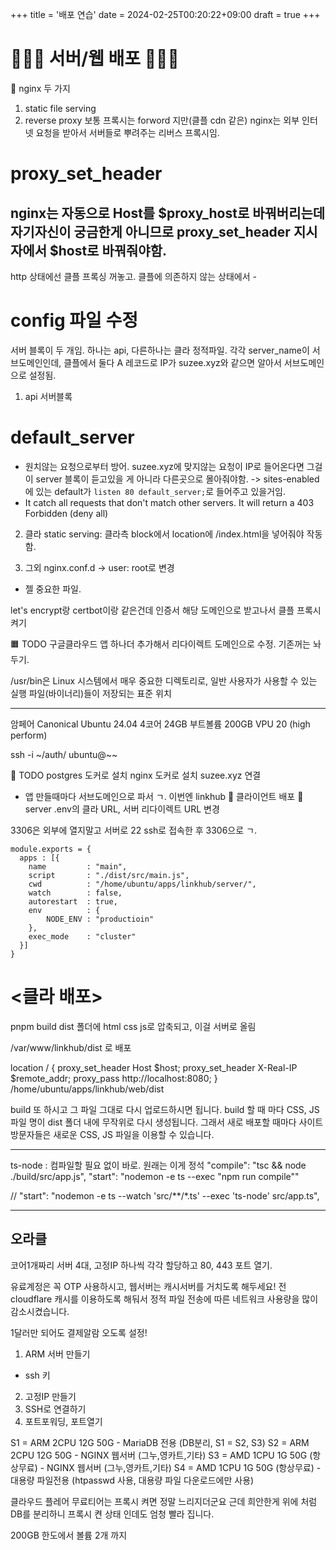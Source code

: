 +++
title = '배포 연습'
date = 2024-02-25T00:20:22+09:00
draft = true
+++


# 🔮🔮🔮 서버/웹 배포 🔮🔮🔮
🔺 nginx 두 가지
1. static file serving
2. reverse proxy
보통 프록시는 forword 지만(클플 cdn 같은)
nginx는 외부 인터넷 요청을 받아서 서버들로 뿌려주는 리버스 프록시임.

# proxy_set_header
nginx는 자동으로 Host를 $proxy_host로 바꿔버리는데
자기자신이 궁금한게 아니므로
proxy_set_header 지시자에서 $host로 바꿔줘야함. 
---

http 상태에선 클플 프록싱 꺼놓고.
클플에 의존하지 않는 상태에서 - 

# config 파일 수정
서버 블록이 두 개임.
하나는 api, 다른하나는 클라 정적파일.
각각 server_name이 서브도메인인데, 클플에서 둘다 A 레코드로 IP가 suzee.xyz와 같으면 알아서 서브도메인으로 설정됨.

1. api 서버블록
# default_server
- 원치않는 요청으로부터 방어.
suzee.xyz에 맞지않는 요청이 IP로 들어온다면 
그걸 이 server 블록이 듣고있을 게 아니라 다른곳으로 몰아줘야함.
-> sites-enabled에 있는 default가 `listen 80 default_server;`로 들어주고 있을거임.
- It catch all requests that don't match other servers. It will return a 403 Forbidden (deny all)

2. 클라 
static serving: 클라측 block에서 location에 /index.html을 넣어줘야 작동함.

3. 그외 
nginx.conf.d -> user: root로 변경
- 젤 중요한 파일. 

let's encrypt랑 certbot이랑 같은건데
인증서 해당 도메인으로 받고나서 클플 프록시 켜기

🟧 TODO
구글클라우드 앱 하나더 추가해서 리다이렉트 도메인으로 수정.
기존꺼는 놔두기.



/usr/bin은 Linux 시스템에서 매우 중요한 디렉토리로, 일반 사용자가 사용할 수 있는 실행 파일(바이너리)들이 저장되는 표준 위치

---

암페어 
Canonical Ubuntu 24.04
4코어 24GB
부트볼륨 200GB VPU 20 (high perform)


ssh -i ~/auth/ ubuntu@~~

🔴 TODO 
postgres 도커로 설치
nginx 도커로 설치
suzee.xyz 연결
- 앱 만들때마다 서브도메인으로 파서 ㄱ. 이번엔 linkhub
🔴 클라이언트 배포
🔴 server .env의 클라 URL, 서버 리다이렉트 URL 변경

3306은 외부에 열지말고
서버로 22 ssh로 접속한 후 3306으로 ㄱ. 

```
module.exports = {
  apps : [{
    name         : "main",
    script       : "./dist/src/main.js",
    cwd          : "/home/ubuntu/apps/linkhub/server/",
    watch        : false,
    autorestart  : true,
    env          : {
        NODE_ENV : "productioin"
    },
    exec_mode    : "cluster"
  }]
}
```

# <클라 배포>
pnpm build
dist 폴더에 html css js로 압축되고, 이걸 서버로 올림

/var/www/linkhub/dist 로 배포

location / {
    proxy_set_header Host $host;
    proxy_set_header X-Real-IP $remote_addr;
    proxy_pass http://localhost:8080;
}
/home/ubuntu/apps/linkhub/web/dist



build 또 하시고 그 파일 그대로 다시 업로드하시면 됩니다.
build 할 때 마다 CSS, JS 파일 명이 dist 폴더 내에 무작위로 다시 생성됩니다.
그래서 새로 배포할 때마다 사이트 방문자들은 새로운 CSS, JS 파일을 이용할 수 있습니다. 


---
ts-node : 컴파일할 필요 없이 바로.
원래는 이게 정석
"compile": "tsc && node ./build/src/app.js",
"start": "nodemon -e ts --exec \"npm run compile\""

// "start": "nodemon -e ts --watch 'src/**/*.ts' --exec 'ts-node' src/app.ts", 


---
## 오라클

코어1개짜리 서버 4대, 고정IP 하나씩 각각 할당하고
80, 443 포트 열기.

유료계정은 꼭 OTP 사용하시고, 웹서버는 캐시서버를 거치도록 해두세요!
전 cloudflare 캐시를 이용하도록 해둬서 정적 파일 전송에 따른 네트워크 사용량을 많이 감소시켰습니다.

1달러만 되어도 결제알람 오도록 설정!

1. ARM 서버 만들기
- ssh 키
2. 고정IP 만들기
3. SSH로 연결하기
4. 포트포워딩, 포트열기


S1 = ARM 2CPU 12G 50G - MariaDB 전용 (DB분리, S1 = S2, S3)
S2 = ARM 2CPU 12G 50G - NGINX 웹서버 (그누,영카트,기타)
S3 = AMD 1CPU 1G 50G (항상무료) - NGINX 웹서버 (그누,영카트,기타)
S4 = AMD 1CPU 1G 50G (항상무료) - 대용량 파일전용 (htpasswd 사용, 대용량 파일  다운로드에만 사용)

클라우드 플레어 무료티어는 프록시 켜면 정말 느리지더군요
근데 희안한게 위에 처럼 DB를 분리하니 프록시 켠 상태 인데도 엄청 빨라 집니다.

200GB 한도에서 볼륨 2개 까지
